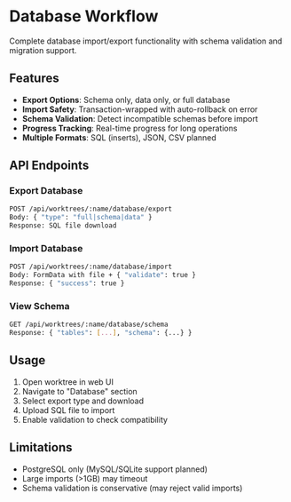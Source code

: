 # Database Workflow

Complete database import/export functionality with schema validation and migration support.

## Features

- **Export Options**: Schema only, data only, or full database
- **Import Safety**: Transaction-wrapped with auto-rollback on error
- **Schema Validation**: Detect incompatible schemas before import
- **Progress Tracking**: Real-time progress for long operations
- **Multiple Formats**: SQL (inserts), JSON, CSV planned

## API Endpoints

### Export Database
```bash
POST /api/worktrees/:name/database/export
Body: { "type": "full|schema|data" }
Response: SQL file download
```

### Import Database
```bash
POST /api/worktrees/:name/database/import
Body: FormData with file + { "validate": true }
Response: { "success": true }
```

### View Schema
```bash
GET /api/worktrees/:name/database/schema
Response: { "tables": [...], "schema": {...} }
```

## Usage

1. Open worktree in web UI
2. Navigate to "Database" section
3. Select export type and download
4. Upload SQL file to import
5. Enable validation to check compatibility

## Limitations

- PostgreSQL only (MySQL/SQLite support planned)
- Large imports (>1GB) may timeout
- Schema validation is conservative (may reject valid imports)
